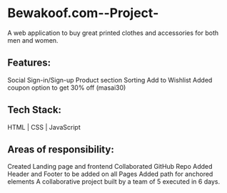 # Bewakoof.com--Project- 

A web application to buy great printed clothes and accessories for both men and women.


## Features:
Social Sign-in/Sign-up
Product section
Sorting
Add to Wishlist
Added coupon option to get 30% off (masai30)
## Tech Stack: 
 HTML | CSS | JavaScript 
 ## Areas of responsibility:
Created Landing page and frontend 
Collaborated GitHub Repo 
Added Header and Footer to be added on all Pages
Added path for anchored elements
A collaborative project built by a team of 5 executed in 6 days.
